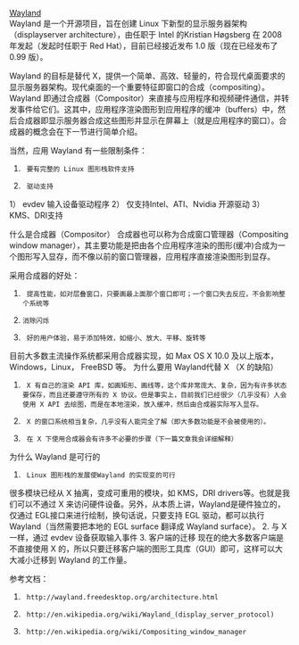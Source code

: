 [Wayland](https://wiki.archlinux.org/index.php/Wayland_(%E7%AE%80%E4%BD%93%E4%B8%AD%E6%96%87))  
Wayland 是一个开源项目，旨在创建 Linux 下新型的显示服务器架构（displayserver architecture），由任职于 Intel 的Kristian Høgsberg 在 2008 年发起（发起时任职于 Red Hat），目前已经接近发布 1.0 版（现在已经发布了 0.99 版）。

Wayland 的目标是替代 X，提供一个简单、高效、轻量的，符合现代桌面要求的显示服务器架构。现代桌面的一个重要特征即窗口的合成（compositing）。Wayland 即通过合成器（Compositor）来直接与应用程序和视频硬件通信，并转发事件给它们。这其中，应用程序渲染图形到应用程序的缓冲（buffers）中，然后合成器即显示服务器合成这些图形并显示在屏幕上（就是应用程序的窗口）。合成器的概念会在下一节进行简单介绍。

当然，应用 Wayland 有一些限制条件：
1.      要有完整的 Linux 图形栈软件支持
2.      驱动支持
1）  evdev 输入设备驱动程序
2）  仅支持Intel、ATI、Nvidia 开源驱动
3）  KMS、DRI支持

 

什么是合成器（Compositor）
合成器也可以称为合成窗口管理器（Compositing window manager），其主要功能是把由各个应用程序渲染的图形(缓冲)合成为一个图形写入显存，而不像以前的窗口管理器，应用程序直接渲染图形到显存。

采用合成器的好处：
1.      提高性能，如对层叠窗口，只要画最上面那个窗口即可；一个窗口失去反应，不会影响整个系统等
2.     消除闪烁
3.      好的用户体验，易于添加特效，如缩小、放大、平移、旋转等

目前大多数主流操作系统都采用合成器实现，如 Max OS X 10.0 及以上版本，Windows，Linux， FreeBSD 等。
为什么要用 Wayland代替 X （X 的缺陷）
1.      X 有自己的渲染 API 库，如画矩形、画线等，这个库非常庞大、复杂，因为有许多状态要保存，而且还要遵守所有的 X 协议。但是事实上，目前我们已经很少（几乎没有）人会使用 X API 去绘图，而是在本地渲染，放入缓冲，然后由合成器实际写入显存。
2.      X 的窗口系统相当复杂，几乎没有人能完全了解（即大多数功能是不会被使用的）。
3.      在 X 下使用合成器会有许多不必要的步骤（下一篇文章我会详细解释）


为什么 Wayland 是可行的

1.      Linux 图形栈的发展使Wayland 的实现变的可行
很多模块已经从 X 抽离，变成可重用的模块，如 KMS，DRI drivers等。也就是我们可以不通过 X 来访问硬件设备。另外，从本质上讲，Wayland是硬件独立的，仅通过 EGL接口来进行绘制，换句话说，只要支持 EGL 驱动，都可以执行 Wayland（当然需要把本地的 EGL surface 翻译成 Wayland surface）。
2.      与 X 一样，通过 evdev 设备获取输入事件
3.      客户端的迁移
现在的绝大多数客户端是不直接使用 X 的，所以只要迁移客户端的图形工具库（GUI）即可，这样可以大大减小迁移到 Wayland 的工作量。

参考文档：

1.      http://wayland.freedesktop.org/architecture.html

2.      http://en.wikipedia.org/wiki/Wayland_(display_server_protocol)

3.      http://en.wikipedia.org/wiki/Compositing_window_manager